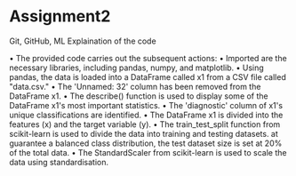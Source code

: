 # Assignment2
Git, GitHub, ML
Explaination of the code

•	The provided code carries out the subsequent actions:
•	Imported are the necessary libraries, including pandas, numpy, and matplotlib.
•	Using pandas, the data is loaded into a DataFrame called x1 from a CSV file called "data.csv."
•	The 'Unnamed: 32' column has been removed from the DataFrame x1.
•	The describe() function is used to display some of the DataFrame x1's most important statistics.
•	The 'diagnostic' column of x1's unique classifications are identified.
•	The DataFrame x1 is divided into the features (x) and the target variable (y).
•	The train_test_split function from scikit-learn is used to divide the data into training and testing datasets. at guarantee a balanced class distribution, the test dataset size is set at 20% of the total data.
•	The StandardScaler from scikit-learn is used to scale the data using standardisation.
